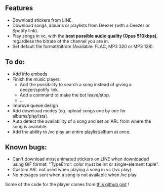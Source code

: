 ## Features

- Download stickers from LINE.
- Download songs, albums or playlists from Deezer (with a Deezer or Spotify link).
- Play songs in vc, with the **best possible audio quality (Opus 510kbps),** regardless the bitrate of the channel you are in.
- Set default file format/bitrate (Available: FLAC, MP3 320 or MP3 128).

## To do:

- Add info embeds
- Finish the music player:
  - Add the possibility to search a song instead of giving a deezer/spotify link.
  - Add a command to make the bot leave/stop.
  - ...
- Improve queue design
- Add download modes (eg. upload songs one by one for albums/playlists).
- Auto detect the availability of a song and set an ARL from where the song is available.
- Add the ability to /vc play an entire playlist/album at once.

## Known bugs:

- Can't download most animated stickers on LINE when downloaded using GIF format: "TypeError: color must be int or single-element tuple".
- Custom ARL not used when playing a song in vc (/vc play)
- No mesages sent when a song is not available when /vc play

Some of the code for the player comes from [this github gist](https://gist.github.com/aliencaocao/83690711ef4b6cec600f9a0d81f710e5) !
